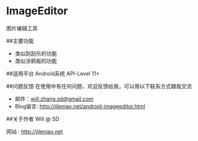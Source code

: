# ImageEditor
图片编辑工具

##主要功能
* 类似刮刮乐的功能
* 类似涂鸦板的功能

##适用平台
  Android系统 API-Level 11+

##问题反馈
在使用中有任何问题，欢迎反馈给我，可以用以下联系方式跟我交流

* 邮件：will.zhang.sd@gmail.com
* Blog留言: http://jileniao.net/android-imageeditor.html

##关于作者
  Will @ SD

  网站 : http://jileniao.net
